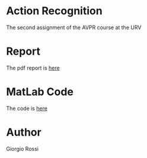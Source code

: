 # Action Recognition
The second assignment of the AVPR course at the URV

# Report
The pdf report is [here](docs)

# MatLab Code
The code is [here](src)

# Author
Giorgio Rossi
